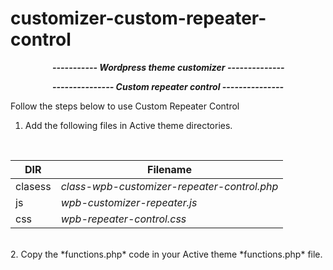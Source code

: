 # customizer-custom-repeater-control
&nbsp;&nbsp;&nbsp;&nbsp;&nbsp;&nbsp;&nbsp;&nbsp;&nbsp;&nbsp;&nbsp;&nbsp;&nbsp;&nbsp;&nbsp;&nbsp;&nbsp;***----------- Wordpress theme customizer --------------***


&nbsp;&nbsp;&nbsp;&nbsp;&nbsp;&nbsp;&nbsp;&nbsp;&nbsp;&nbsp;&nbsp;&nbsp;&nbsp;&nbsp;&nbsp;&nbsp;&nbsp;***--------------- Custom repeater control ---------------***

Follow the steps below to use Custom Repeater Control

1. Add the following files in Active theme directories.
<br>

| **DIR** | **Filename** |
| --- | --- |
| clasess | *class-wpb-customizer-repeater-control.php* |
| js | *wpb-customizer-repeater.js* |
| css | *wpb-repeater-control.css* |

<br>
2. Copy the *functions.php* code in your Active theme *functions.php* file.
